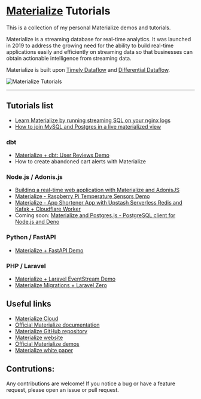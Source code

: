 # [Materialize](https://materialize.com) Tutorials

This is a collection of my personal Materialize demos and tutorials.

Materialize is a streaming database for real-time analytics. It was launched in 2019 to address the growing need for the ability to build real-time applications easily and efficiently on streaming data so that businesses can obtain actionable intelligence from streaming data.

Materialize is built upon [Timely Dataflow](https://github.com/TimelyDataflow/timely-dataflow) and [Differential Dataflow](https://github.com/TimelyDataflow/differential-dataflow).

![Materialize Tutorials](https://user-images.githubusercontent.com/21223421/144993631-8234a2e5-d7ef-47e8-af86-30b0fb1205d2.png)

---

## Tutorials list

* [Learn Materialize by running streaming SQL on your nginx logs](./mz-nginx-logs)
* [How to join MySQL and Postgres in a live materialized view](./mz-join-mysql-and-postgresql)

### dbt

* [Materialize + dbt: User Reviews Demo](./mz-user-reviews-dbt-demo)
* How to create abandoned cart alerts with Materialize

### Node.js / Adonis.js

* [Building a real-time web application with Materialize and AdonisJS](./mz-adonis-demo)
* [Materialize - Raspberry Pi Temperature Sensors Demo](./mz-raspberry-pi-temperature)
* [Materialize - App Shortener App with Upstash Serverless Redis and Kafak + Cloudflare Worker](https://github.com/bobbyiliev/cf-url-shortener)
* Coming soon: [Materialize and Postgres.js - PostgreSQL client for Node.js and Deno](./mz-deno-postgres-js/)

### Python / FastAPI

* [Materialize + FastAPI Demo](./mz-fastapi-demo)

### PHP / Laravel

* [Materialize + Laravel EventStream Demo](./laravel-eventstreams)
* [Materialize Migrations + Laravel Zero](./mz-laravel-zero-migrations)

## Useful links

* [Materialize Cloud](https://materialize.com/cloud)
* [Official Materialize documentation](https://materialize.com/docs)
* [Materialize GitHub repository](https://github.com/MaterializeInc/Materialize)
* [Materialize website](https://materialize.com)
* [Official Materialize demos](https://materialize.com/docs/demos)
* [Materialize white paper](https://materialize.com/resources/materialize-an-overview/)

## Contrutions:

Any contributions are welcome! If you notice a bug or have a feature request, please open an issue or pull request.

